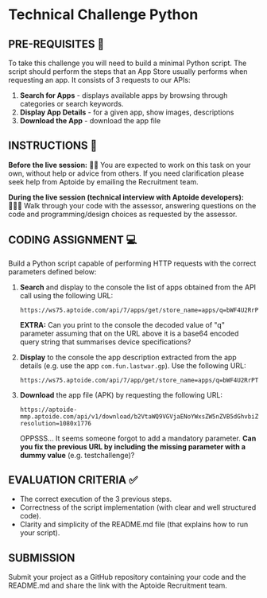 # Technical Challenge Python

## PRE-REQUISITES 📝
To take this challenge you will need to build a minimal Python script. 
The script should perform the steps that an App Store usually performs when requesting an app. It consists of 3 requests to our APIs:

1. **Search for Apps** - displays available apps by browsing through categories or search keywords.
2. **Display App Details** - for a given app, show images, descriptions
3. **Download the App** - download the app file

## INSTRUCTIONS 📃

**Before the live session:** 👨‍💻
You are expected to work on this task on your own, without help or advice from others. If you need clarification please seek help from Aptoide by emailing the Recruitment team.

**During the live session (technical interview with Aptoide developers):** 🫱‍🫲🏾
Walk through your code with the assessor, answering questions on the code and programming/design choices as requested by the assessor.

## CODING ASSIGNMENT 💻
Build a Python script capable of performing HTTP requests with the correct parameters defined below:
1. **Search** and display to the console the list of apps obtained from the API call using the following URL:
   ```
   https://ws75.aptoide.com/api/7/apps/get/store_name=apps/q=bWF4U2RrPTE5Jm1heFNjcmVlbj1ub3JtYWwmbWF4R2xlcz0yLjA/group_name=games/limit=10/offset=0/mature=false
   ```
   **EXTRA:** Can you print to the console the decoded value of "q" parameter assuming that on the URL above it is a base64 encoded query string that summarises device specifications?

2. **Display** to the console the app description extracted from the app details (e.g. use the app ```com.fun.lastwar.gp```). Use the following URL:
   ```
   https://ws75.aptoide.com/api/7/app/get/store_name=apps/q=bWF4U2RrPTE5Jm1heFNjcmVlbj1ub3JtYWwmbWF4R2xlcz0yLjA/package_name=com.fun.lastwar.gp/language=pt_PT/
   ```
 
3. **Download** the app file (APK) by requesting the following URL:
   ```
   https://aptoide-mmp.aptoide.com/api/v1/download/b2VtaWQ9VGVjaENoYWxsZW5nZVB5dGhvbiZwYWNrYWdlX25hbWU9Y29tLmZ1bi5sYXN0d2FyLmdwJnJlZGlyZWN0X3VybD1odHRwczovL3Bvb2wuYXBrLmFwdG9pZGUuY29tL2FwcHMvY29tLWZ1bi1sYXN0d2FyLWdwLTk5OTk5LTY2NjEyOTMwLWE3MThmOWZlMjE5OGM1Y2EyYzIwMmUwNDYzZTVkZDk1LmFwaw==?resolution=1080x1776
   ```
   OPPSSS... It seems someone forgot to add a mandatory parameter. **Can you fix the previous URL by including the missing parameter with a dummy value** (e.g. testchallenge)?


## EVALUATION CRITERIA ✅
- The correct execution of the 3 previous steps.
- Correctness of the script implementation (with clear and well structured code).
- Clarity and simplicity of the README.md file (that explains how to run your script).

## SUBMISSION
Submit your project as a GitHub repository containing your code and the README.md and share the link with the Aptoide Recruitment team.